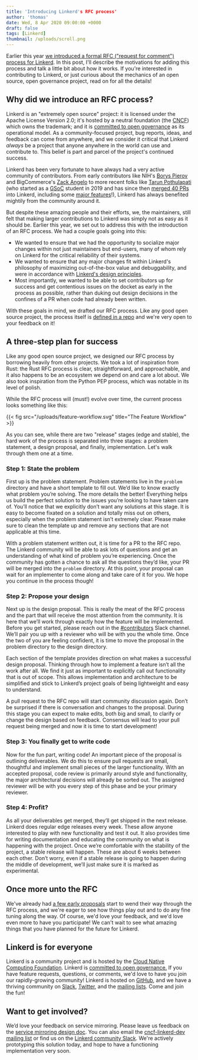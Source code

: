 ```yaml
---
title: 'Introducing Linkerd's RFC process'
author: 'thomas'
date: Wed, 8 Apr 2020 09:00:00 +0000
draft: false
tags: [Linkerd]
thumbnail: /uploads/scroll.png
---
```


Earlier this year
[we introduced a formal RFC ("request for comment") process for Linkerd](https://github.com/linkerd/rfc).
In this post, I'll describe the motivations for adding this process and talk a
little bit about how it works. If you're interested in contributing to Linkerd,
or just curious about the mechanics of an open source, open governance project,
read on for all the details!

## Why did we introduce an RFC process?

Linkerd is an "extremely open source" project: it is licensed under the Apache
License Version 2.0; it's hosted by a neutral foundation (the
[CNCF](https://cncf.io)) which owns the trademark; and it is
[committed to open governance](https://linkerd.io/2019/10/03/linkerds-commitment-to-open-governance/)
as its operational model. As a community-focused project, bug reports, ideas,
and feedback can come from anywhere, and we consider it critical that Linkerd
_always_ be a project that anyone anywhere in the world can use and contribute
to. This belief is part and parcel of the project's continued success.

Linkerd has been very fortunate to have always had a very active community of
contributors. From early contributors like NIH's
[Borys Pierov](https://github.com/ashald) and BigCommerce's
[Zack Angelo](https://github.com/zackangelo) to more recent folks like
[Tarun Pothulapati](https://github.com/Pothulapati) (who started as a
[GSoC](https://summerofcode.withgoogle.com/) student in 2019 and has since then
[merged 40 PRs](https://github.com/linkerd/linkerd2/pulls?page=1&q=is%3Apr+is%3Aclose+author%3APothulapati)
into Linkerd, including some
[major features](https://github.com/linkerd/linkerd2/pull/3955/)!), Linkerd has
always benefited mightily from the community around it.

But despite these amazing people and their efforts, we, the maintainers, still
felt that making larger contributions to Linkerd was simply not as easy as it
should be. Earlier this year, we set out to address this with the introduction
of an RFC process. We had a couple goals going into this:

- We wanted to ensure that we had the opportunity to socialize major changes
  within not just maintainers but end-users, many of whom rely on Linkerd for
  the critical reliability of their systems.
- We wanted to ensure that any major changes fit within Linkerd's philosophy of
  maximizing out-of-the-box value and debuggability, and were in accordance with
  [Linkerd's design principles](https://linkerd.io/2019/04/29/linkerd-design-principles/).
- Most importantly, we wanted to be able to set contributors up for success and
  get contentious issues on the docket as early in the process as possible,
  rather than duking out design decisions in the confines of a PR when code had
  already been written.

With these goals in mind, we drafted our RFC process. Like any good open source
project, the process itself is
[defined in a repo](https://github.com/linkerd/rfc) and we're very open to your
feedback on it!

## A three-step plan for success

Like any good open source project, we designed our RFC process by borrowing
heavily from other projects. We took a lot of inspiration from Rust: the Rust
RFC process is clear, straightforward, and approachable, and it also happens to
be an ecosystem we depend on and care a lot about. We also took inspiration from
the Python PEP process, which was notable in its level of polish.

While the RFC process will (must!) evolve over time, the current process looks
something like this:

{{< fig src="/uploads/feature-workflow.svg"
    title="The Feature Workflow" >}}

As you can see, while there are two "release" stages (edge and stable), the hard
work of the process is separated into three stages: a problem statement, a
design proposal, and finally, implementation. Let's walk through them one at a
time.

### Step 1: State the problem

First up is the problem statement. Problem statements live in the `problem`
directory and have a short template to fill out. We’d like to know exactly what
problem you’re solving. The more details the better! Everything helps us build
the perfect solution to the issues you’re looking to have taken care of. You’ll
notice that we explicitly don’t want any solutions at this stage. It is easy to
become fixated on a solution and totally miss out on others, especially when the
problem statement isn’t extremely clear. Please make sure to clean the template
up and remove any sections that are not applicable at this time.

With a problem statement written out, it is time for a PR to the RFC repo. The
Linkerd community will be able to ask lots of questions and get an understanding
of what kind of problem you’re experiencing. Once the community has gotten a
chance to ask all the questions they’d like, your PR will be merged into the
`problem` directory. At this point, your proposal can wait for an implementer to
come along and take care of it for you. We hope you continue in the process
though!

### Step 2: Propose your design

Next up is the design proposal. This is really the meat of the RFC process and
the part that will receive the most attention from the community. It is here
that we’ll work through exactly how the feature will be implemented. Before you
get started, please reach out in the [#contributors](https://slack.linkerd.io/)
Slack channel. We’ll pair you up with a reviewer who will be with you the whole
time. Once the two of you are feeling confident, it is time to move the proposal
in the problem directory to the design directory.

Each section of the template provides direction on what makes a successful
design proposal. Thinking through how to implement a feature isn’t all the work
after all. We find it just as important to explicitly call out functionality
that is out of scope. This allows implementation and architecture to be
simplified and stick to Linkerd’s project goals of being lightweight and easy to
understand.

A pull request to the RFC repo will start community discussion again. Don’t be
surprised if there is conversation and changes to the proposal. During this
stage you can expect to make edits, both big and small, to clarify or change the
design based on feedback. Consensus will lead to your pull request being merged
and now it is time to start development!

### Step 3: You finally get to write code

Now for the fun part, writing code! An important piece of the proposal is
outlining deliverables. We do this to ensure pull requests are small, thoughtful
and implement small pieces of the larger functionality. With an accepted
proposal, code review is primarily around style and functionality, the major
architectural decisions will already be sorted out. The assigned reviewer will
be with you every step of this phase and be your primary reviewer.

### Step 4: Profit?

As all your deliverables get merged, they’ll get shipped in the next release.
Linkerd does regular edge releases every week. These allow anyone interested to
play with new functionality and test it out. It also provides time for writing
documentation and educating the community on what is happening with the project.
Once we’re comfortable with the stability of the project, a stable release will
happen. These are about 6 weeks between each other. Don’t worry, even if a
stable release is going to happen during the middle of development, we’ll just
make sure it is marked as experimental.

## Once more unto the RFC

We've already had
[a few early proposals](https://github.com/linkerd/rfc/pulls?q=is%3Apr) start to
wend their way through the RFC process, and we're eager to see how things play
out and to do any fine tuning along the way. Of course, we'd love your feedback,
and we'd love even more to have you participate! We can't wait to see what
amazing things that you have planned for the future for Linkerd.

## Linkerd is for everyone

Linkerd is a community project and is hosted by the
[Cloud Native Computing Foundation](https://cncf.io/). Linkerd is
[committed to open governance.](https://linkerd.io/2019/10/03/linkerds-commitment-to-open-governance/)
If you have feature requests, questions, or comments, we'd love to have you join
our rapidly-growing community! Linkerd is hosted on
[GitHub](https://github.com/linkerd/), and we have a thriving community on
[Slack](https://slack.linkerd.io/), [Twitter](https://twitter.com/linkerd), and
the [mailing lists](https://linkerd.io/2/get-involved/). Come and join the fun!

## Want to get involved?

We’d love your feedback on service mirroring. Please leave us feedback on the
[service mirroring design doc](https://docs.google.com/document/d/1uzD90l1BAX06za_yie8VroGcoCB8F2wCzN0SUeA3ucw/edit).
You can also email the
[cncf-linkerd-dev mailing list](https://lists.cncf.io/g/cncf-linkerd-dev) or
find us on the [Linkerd community Slack](https://slack.linkerd.io). We're
actively prototyping this solution today, and hope to have a functioning
implementation very soon.
